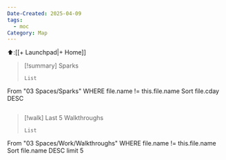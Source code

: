 ```yaml
---
Date-Created: 2025-04-09
tags:
  - moc
Category: Map
---
```


⬆️:[[+ Launchpad|+ Home]]

>[!summary] Sparks
>```dataview
>List
From "03 Spaces/Sparks"
WHERE file.name != this.file.name 
Sort file.cday DESC
>```

>[!walk] Last 5 Walkthroughs
>```dataview
>List
From "03 Spaces/Work/Walkthroughs"
WHERE file.name != this.file.name 
Sort file.name DESC
limit 5
>```

